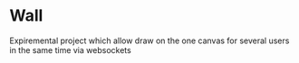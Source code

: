 Wall
====

Expiremental project which allow draw on the one canvas for several users in the same time via websockets